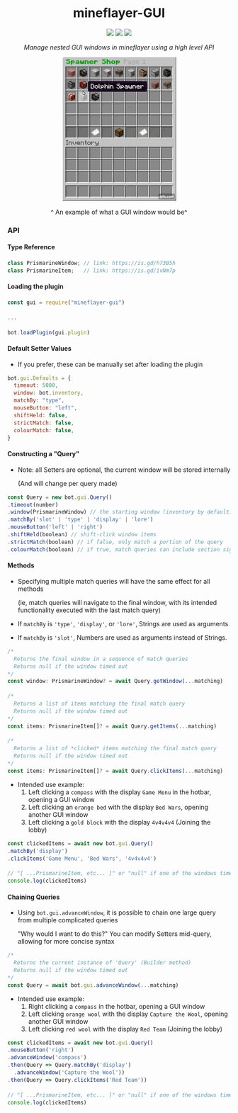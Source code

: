 <h1 align="center">mineflayer-GUI</h1>
<div align="center">
<img src="https://img.shields.io/npm/v/mineflayer-gui?style=flat-square">
<img src="https://img.shields.io/github/issues-raw/firejoust/mineflayer-gui?style=flat-square">
<img src="https://img.shields.io/github/issues-pr-raw/firejoust/mineflayer-gui?style=flat-square">
<p align="center"><i>Manage nested GUI windows in mineflayer using a high level API</i></p>
<img src="gui.gif">
<p>^ An example of what a GUI window would be^</p>
</div>

### API
#### Type Reference
```js
class PrismarineWindow; // link: https://is.gd/h73B5h
class PrismarineItem;   // link: https://is.gd/ivNm7p
```
#### Loading the plugin
```js
const gui = require("mineflayer-gui")

...

bot.loadPlugin(gui.plugin)
```
#### Default Setter Values
- If you prefer, these can be manually set after loading the plugin
```js
bot.gui.Defaults = {
  timeout: 5000,
  window: bot.inventory,
  matchBy: "type",
  mouseButton: "left",
  shiftHeld: false,
  strictMatch: false,
  colourMatch: false,
}
```
#### Constructing a "Query"
- Note: all Setters are optional, the current window will be stored internally

  (And will change per query made)
```js
const Query = new bot.gui.Query()
.timeout(number)
.window(PrismarineWindow) // the starting window (inventory by default)
.matchBy('slot' | 'type' | 'display' | 'lore')
.mouseButton('left' | 'right')
.shiftHeld(boolean) // shift-click window items
.strictMatch(boolean) // if false, only match a portion of the query
.colourMatch(boolean) // if true, match queries can include section sign style colour codes
```
#### Methods
- Specifying multiple match queries will have the same effect for all methods

  (ie, match queries will navigate to the final window, with its intended functionality executed with the last match query)

- If `matchBy` is `'type'`, `'display'`, or `'lore'`, Strings are used as arguments

- If `matchBy` is `'slot'`, Numbers are used as arguments instead of Strings.
```ts
/*
  Returns the final window in a sequence of match queries
  Returns null if the window timed out
*/
const window: PrismarineWindow? = await Query.getWindow(...matching)

/*
  Returns a list of items matching the final match query
  Returns null if the window timed out
*/
const items: PrismarineItem[]? = await Query.getItems(...matching)

/*
  Returns a list of *clicked* items matching the final match query
  Returns null if the window timed out
*/
const items: PrismarineItem[]? = await Query.clickItems(...matching)
```
- Intended use example:
  1. Left clicking a `compass` with the display `Game Menu` in the hotbar, opening a GUI window
  2. Left clicking an `orange bed` with the display `Bed Wars`, opening another GUI window
  3. Left clicking a `gold block` with the display `4v4v4v4` (Joining the lobby) 
```js
const clickedItems = await new bot.gui.Query()
.matchBy('display')
.clickItems('Game Menu', 'Bed Wars', '4v4v4v4')

// "[ ...PrismarineItem, etc... ]" or "null" if one of the windows timed out
console.log(clickedItems)
```
#### Chaining Queries
- Using `bot.gui.advanceWindow`, it is possible to chain one large query from multiple complicated queries
  
  "Why would I want to do this?" You can modify Setters mid-query, allowing for more concise syntax
```ts
/*
  Returns the current instance of 'Query' (Builder method)
  Returns null if the window timed out
*/
const Query = await bot.gui.advanceWindow(...matching)
```
- Intended use example:
  1. Right clicking a `compass` in the hotbar, opening a GUI window
  2. Left clicking `orange wool` with the display `Capture the Wool`, opening another GUI window
  3. Left clicking `red wool` with the display `Red Team` (Joining the lobby)
```js
const clickedItems = await new bot.gui.Query()
.mouseButton('right')
.advanceWindow('compass')
.then(Query => Query.matchBy('display')
  .advanceWindow('Capture the Wool'))
.then(Query => Query.clickItems('Red Team'))

// "[ ...PrismarineItem, etc... ]" or "null" if one of the windows timed out
console.log(clickedItems)
```
